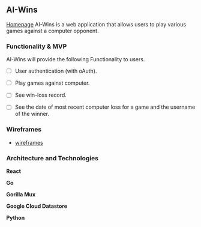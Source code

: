 ## AI-Wins
[Homepage](https://www.aiwins.io/)
AI-Wins is a web application that allows users to play various games against a computer opponent.   

### Functionality & MVP
AI-Wins will provide the following Functionality to users.
- [ ] User authentication (with oAuth).
- [ ] Play games against computer.
- [ ] See win-loss record.
- [ ] See the date of most recent computer loss for a game and the username of the winner.



### Wireframes
+ [wireframes](./wireframes/)


### Architecture and Technologies
**React**

**Go**

**Gorilla Mux**

**Google Cloud Datastore**

**Python**
